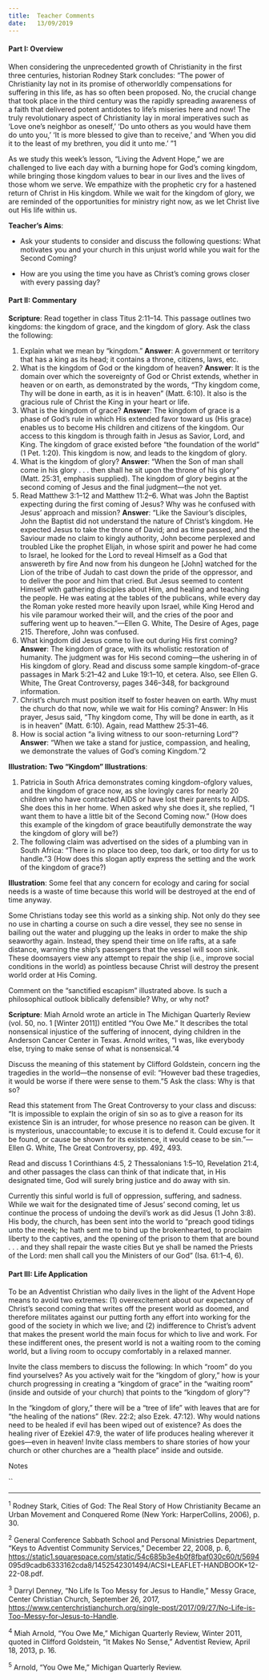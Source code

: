 ```yaml
---
title:  Teacher Comments
date:   13/09/2019
---
```


#### Part I: Overview

When considering the unprecedented growth  of  Christianity  in  the  first three centuries, historian Rodney Stark concludes: “The power of Christianity lay not in its promise of otherworldly compensations for suffering in this life, as has so often been proposed. No, the crucial change that took place in the third century was the rapidly spreading awareness of a faith that delivered potent antidotes to life’s miseries here and now! The truly revolutionary aspect of Christianity lay in moral imperatives such as ‘Love one’s neighbor as oneself,’ ‘Do unto others as you would have them do unto you,’ ‘It is more blessed to give than to receive,’ and ‘When you did it to the least of my brethren, you did it unto me.’ ”1

As we study this week’s lesson, “Living the Advent Hope,” we are challenged to live each day with a burning hope for God’s coming kingdom, while bringing those kingdom values to bear in our lives and the lives of those whom we serve. We empathize with the prophetic cry for a hastened return of Christ in His kingdom. While we wait for the kingdom of glory, we are reminded of the opportunities for ministry right now, as we let Christ live out His life within us.

**Teacher’s Aims**:

- Ask your students to consider and discuss the following questions: What motivates you and your church in this unjust world while you wait for the Second Coming?

- How are you using the time you have as Christ’s coming grows closer with every passing day?

#### Part II: Commentary

**Scripture**: Read together in class Titus 2:11–14. This passage outlines two kingdoms: the kingdom of grace, and the kingdom of glory. Ask the class the following:

1.	Explain what we mean by “kingdom.” **Answer**: A government or territory that has a king as its head; it contains a throne, citizens, laws, etc.
2.	What is the kingdom of God or the kingdom of heaven? **Answer**: It is the domain over which the sovereignty of God or Christ extends, whether in heaven or on earth, as demonstrated by the words, “Thy kingdom come, Thy will be done in earth, as it is in heaven” (Matt. 6:10). It also is the gracious rule of Christ the King in your heart or life.
3.	What is the kingdom of grace? **Answer**: The kingdom of grace is a phase of God’s rule in which His extended favor toward us (His grace) enables us to become His children and citizens of the kingdom. Our access to this kingdom  is through faith in Jesus as Savior, Lord,  and King. The kingdom  of grace existed before “the foundation of the world” (1 Pet. 1:20). This kingdom is now, and leads to the kingdom of glory.
4.	What is the kingdom of glory? **Answer**: “When the Son of man shall come in his glory . . . then shall he sit upon the throne of his glory” (Matt. 25:31, emphasis supplied). The kingdom of glory begins at the second coming of Jesus and the final judgment—the not yet.
5.	Read Matthew 3:1–12 and Matthew 11:2–6. What was John the Baptist expecting during the first coming of Jesus? Why was he confused with Jesus’ approach and mission? **Answer**: “Like the Saviour’s disciples, John the Baptist did not understand the nature of  Christ’s  kingdom.  He  expected  Jesus to take the throne of David; and as time passed, and the Saviour made no claim to kingly authority, John become perplexed and troubled      Like  the  prophet  Elijah,  in  whose  spirit  and  power he had come to Israel, he looked for the Lord to reveal Himself as  a  God  that  answereth  by  fire  And  now  from  his  dungeon  he [John] watched for the Lion of the tribe of Judah to cast down the pride of the oppressor, and to deliver the poor and him that cried. But Jesus seemed to content Himself with gathering disciples about Him, and healing and teaching the people. He was eating at the tables of the publicans, while every day the Roman yoke rested more heavily upon Israel, while King Herod and his vile paramour worked their will, and the cries of the poor and suffering went      up to heaven.”—Ellen G. White, The Desire of Ages, page 215. Therefore, John was confused.
6.	What kingdom did Jesus come to live out during His first coming? **Answer**: The kingdom of grace, with its wholistic restoration of humanity. The judgment was for His second coming—the ushering in of His kingdom of glory. Read and discuss some sample kingdom-of-grace passages in Mark 5:21–42 and Luke 19:1–10,  et cetera. Also, see Ellen G. White, The Great Controversy, pages 346–348, for background information.
7.	Christ’s church must position itself to foster heaven on earth. Why must the church do that now, while we wait for His coming? Answer: In His prayer, Jesus said, “Thy kingdom come, Thy will  be done in earth, as it is in heaven” (Matt. 6:10). Again, read Matthew 25:31–46.
8. How is social action “a living witness to our  soon-returning  Lord”? **Answer**: “When we take a stand for justice, compassion, and healing, we demonstrate the values of God’s coming Kingdom.”2

**Illustration: Two “Kingdom” Illustrations**:

1.	Patricia in South Africa demonstrates coming kingdom-ofglory values, and the kingdom of grace now, as she lovingly cares for nearly 20 children who have contracted AIDS or have lost their parents to AIDS. She does this in her home. When asked why she does it, she replied, “I want them to have a little bit of the Second Coming now.” (How does this example of the kingdom of grace beautifully demonstrate the way the kingdom of glory will be?)
2.	The following claim was advertised on the sides of a plumbing van in South Africa: “There is no place too deep, too dark, or too dirty for us to handle.”3   (How does this slogan aptly express the setting and the work of the kingdom of grace?)

**Illustration**: Some feel that any concern for ecology and caring for social needs is a waste of time because this world will be destroyed at the end of time anyway.

Some Christians today see this world as a sinking ship. Not only do they see no use in charting a course on such a dire vessel, they see no sense in bailing out the water and plugging up the leaks in order to make the ship seaworthy again. Instead, they spend their time on life rafts, at    a safe distance, warning the ship’s passengers that the vessel will soon sink. These doomsayers view any attempt to repair the ship (i.e., improve social conditions in the world) as pointless because Christ will destroy the present world order at His Coming.

Comment on the “sanctified escapism” illustrated above. Is such a philosophical outlook biblically defensible? Why, or why not?

**Scripture**: Miah Arnold wrote an article in The Michigan Quarterly Review (vol. 50, no. 1 [Winter 2011]) entitled “You Owe Me.” It describes the total nonsensical injustice of the suffering of innocent, dying children in the Anderson Cancer Center in Texas. Arnold writes, “I was, like everybody else, trying to make sense of what is nonsensical.”4

Discuss the meaning of this statement by Clifford Goldstein, concern ing the tragedies in the world—the nonsense of evil: “However bad these tragedies, it would be worse if there were sense to them.”5   Ask the class: Why is that so?

Read this statement from The Great Controversy to your class and discuss: “It is impossible to explain the origin of sin so as to give a reason for its existence Sin is an intruder, for whose presence no reason can be given. It is mysterious, unaccountable; to excuse it is to defend it. Could excuse for it be found, or cause be shown for its existence, it would cease to be sin.”—Ellen G. White, The Great Controversy, pp. 492, 493.

Read and discuss 1 Corinthians 4:5, 2 Thessalonians 1:5–10, Revelation 21:4, and other passages the class can think of that indicate that, in His designated time, God will surely bring justice and do away with sin.

Currently this sinful world is full of oppression, suffering, and sadness. While we wait for the designated time of Jesus’ second coming, let us continue the process of undoing the devil’s work as did Jesus (1 John 3:8). His body, the church, has been sent into the world to “preach good tidings unto the meek; he hath sent me to bind up the brokenhearted, to proclaim liberty to the captives, and the opening of the prison to them that are bound . . . and they shall repair the waste cities         But ye shall be named the Priests of the Lord: men shall call you the Ministers of our God” (Isa. 61:1–4, 6).

#### Part III: Life Application

To be an Adventist Christian who daily lives in the light of the Advent Hope means to avoid two extremes: (1) overexcitement about our expectancy of Christ’s second coming that writes off the present world as doomed, and therefore militates against our putting forth any effort into working for the good of the society in which we live; and (2) indifference to Christ’s advent that makes the present world the main focus for which to live and work. For these indifferent ones, the present world is not a waiting room to the coming world, but a living room to occupy comfortably in a relaxed manner.

Invite the class members to discuss the following: In which “room” do you find yourselves? As you actively wait for the “kingdom of glory,” how is your church progressing in creating a “kingdom of grace” in the “waiting room” (inside and outside of your church) that points to the “kingdom of glory”?

In the “kingdom of glory,” there will be a “tree of life” with leaves that  are for “the healing of the nations” (Rev. 22:2; also Ezek. 47:12). Why would nations need to be healed if evil has been wiped out of existence? As does the healing river of Ezekiel 47:9, the water of life produces healing wherever it goes—even in heaven! Invite class members to share stories of how your church or other churches are a “health place” inside and outside.

Notes
 
``

---

<sup>1</sup> Rodney Stark, Cities of God: The Real Story of How Christianity Became an Urban Movement and Conquered Rome (New York: HarperCollins, 2006), p. 30.

<sup>2</sup> General Conference Sabbath School and Personal Ministries Department, “Keys to Adventist Community Services,” December 22, 2008, p. 6, https://static1.squarespace.com/static/54c685b3e4b0f8fbaf030c60/t/5694 095d9cadb6333162cda8/1452542301494/ACSI+LEAFLET-HANDBOOK+12-22-08.pdf.

<sup>3</sup> Darryl Denney, “No Life Is Too Messy for Jesus to Handle,” Messy Grace, Center Christian Church, September 26, 2017, https://www.centerchristianchurch.org/single-post/2017/09/27/No-Life-is-Too-Messy-for-Jesus-to-Handle.

<sup>4</sup> Miah Arnold, “You Owe Me,” Michigan Quarterly Review, Winter 2011, quoted in Clifford Goldstein, “It Makes No Sense,” Adventist Review, April 18, 2013, p. 16.

<sup>5</sup> Arnold, “You Owe Me,” Michigan Quarterly Review.